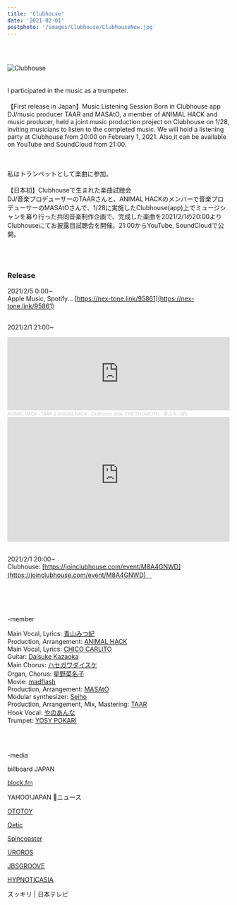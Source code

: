 ```yaml
---
title: 'Clubhouse'
date: '2021-02-01'
postphoto: '/images/Clubhouse/ClubhouseNew.jpg'
---
```

<br>
<br>

![Clubhouse](/images/Clubhouse/ClubhouseNew.jpg)
<br>
<br>
<br>
I participated in the music as a trumpeter.<br>
<br>
【First release in Japan】Music Listening Session Born in Clubhouse app <br>
DJ/music producer TAAR and MASAtO, a member of ANIMAL HACK and music producer, held a joint music production project on Clubhouse on 1/28, inviting musicians to listen to the completed music. We will hold a listening party at Clubhouse from 20:00 on February 1, 2021. Also,it can be available on YouTube and SoundCloud from 21:00.
<br>
<br>
<br>

私はトランペットとして楽曲に参加。<br>
<br>
【日本初】Clubhouseで生まれた楽曲試聴会　<br>
DJ/音楽プロデューサーのTAARさんと、ANIMAL HACKのメンバーで音楽プロデューサーのMASAtOさんで、1/28に実施したClubhouse(app)上でミュージシャンを募り行った共同音楽制作企画で、完成した楽曲を2021/2/1の20:00よりClubhouseにてお披露目試聴会を開催。21:00からYouTube, SoundCloudで公開。
<br>
<br>
<br>
<br>

### Release

2021/2/5 0:00~ <br>
Apple Music, Spotify...   [https://nex-tone.link/95861](https://nex-tone.link/95861) <br>
<br>

2021/2/1 21:00~ <br>

<div className={utilStyles.video}>
<iframe width="100%" height="166" scrolling="no" frameborder="no" allow="autoplay" src="https://w.soundcloud.com/player/?url=https%3A//api.soundcloud.com/tracks/976124821&color=%23ff5500&auto_play=false&hide_related=false&show_comments=true&show_user=true&show_reposts=false&show_teaser=true"></iframe><div style="font-size: 10px; color: #cccccc;line-break: anywhere;word-break: normal;overflow: hidden;white-space: nowrap;text-overflow: ellipsis; font-family: Interstate,Lucida Grande,Lucida Sans Unicode,Lucida Sans,Garuda,Verdana,Tahoma,sans-serif;font-weight: 100;"><a href="https://soundcloud.com/animalhack" title="ANIMAL HACK" target="_blank" style="color: #cccccc; text-decoration: none;">ANIMAL HACK</a> · <a href="https://soundcloud.com/animalhack/clubhouse" title="TAAR &amp; ANIMAL HACK - Clubhouse (feat. CHICO CARLITO、青山みつ紀)" target="_blank" style="color: #cccccc; text-decoration: none;">TAAR &amp; ANIMAL HACK - Clubhouse (feat. CHICO CARLITO、青山みつ紀)</a></div>
</div>
</div>

<div style="position:relative; padding-bottom:56.25%; height:0; overflow:hidden;" >
<iframe style="position: absolute; top: 0; left: 0; width: 100%; height: 100%;" width="560" height="315" src="https://www.youtube-nocookie.com/embed/pQRvQdFv2YI" frameborder="0" allow="accelerometer; autoplay; clipboard-write; encrypted-media; gyroscope; picture-in-picture" allowfullscreen></iframe><br>
</div>

<br>

2021/2/1 20:00~ <br>
Clubhouse:  [https://joinclubhouse.com/event/M8A4GNWD](https://joinclubhouse.com/event/M8A4GNWD)　<br>
<br>
<br>
<br>
<br>

-member <br>

Main Vocal, Lyrics: [青山みつ紀](https://www.instagram.com/mi2kiaoyama/) <br>
Production, Arrangement: [ANIMAL HACK](https://www.instagram.com/animalhack/) <br>
Main Vocal, Lyrics: [CHICO CARLITO](https://www.instagram.com/chicocarlito1993/) <br>
Guitar: [Daisuke Kazaoka](https://www.instagram.com/daisukekazaoka/) <br>
Main Chorus: [ハセガワダイスケ](https://www.instagram.com/hasenano/) <br>
Organ, Chorus: [星野菜名子](https://www.instagram.com/nanaco_7ch_/) <br>
Movie: [madflash](https://twitter.com/madflash) <br>
Production, Arrangement: [MASAtO](https://www.instagram.com/masato.anml) <br>
Modular synthesizer: [Seiho](https://www.instagram.com/seiho777/) <br>
Production, Arrangement, Mix, Mastering: [TAAR](https://www.instagram.com/taar88/) <br>
Hook Vocal: [やのあんな](https://www.instagram.com/anna_inthesea/) <br>
Trumpet: [YOSY POKARI](https://www.instagram.com/pokaryosy) <br>


<br>
<br>

-media <br>

billboard JAPAN <!--  [http://www.billboard-japan.com/d_news/detail/96763/2](http://www.billboard-japan.com/d_news/detail/96763/2)--> <br>

[block.fm](https://block.fm/news/taar_animalhack_clubhouse) <br>

YAHOO!JAPAN ニュース <!--  [https://news.yahoo.co.jp/articles/2b8cf6d83d191c2a10a7add5b4473e2a71c706ee](https://news.yahoo.co.jp/articles/2b8cf6d83d191c2a10a7add5b4473e2a71c706ee) --> <br>

[OTOTOY](https://ototoy.jp/news/100112) <br>

[Qetic](https://qetic.jp/music/clubhouse-taar-masato-210201/386617/) <br>

[Spincoaster](https://spincoaster.com/news/taar-and-animal-hack-release-collaboration-song-cloubhouse) <br>

[UROROS](http://uroros.net/eventnews/129979/) <br>

[JBSGROOVE](http://jbsgroove.com/review/weeklysong5.html#:~:text=TAAR) <br>

[HYPNOTICASIA](https://www.hypnoticasia.com/japanese-artists-release-track-entirely-within-clubhouse-app/) <br>

スッキリ | 日本テレビ <!-- [https://www.ntv.co.jp/sukkiri/index.html](https://www.ntv.co.jp/sukkiri/index.html)--> <br>


<br>
<br>
<br>
<br>
<!-- 
#h1
##h2
###h3
####h4
#####h5
######h6
- brabra is list
**bold text**
_Italic_ or *Italic*

-->

<center>
© 2021 YOSY POKARI
</center>
<br>